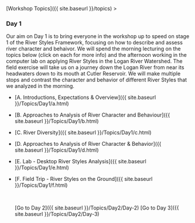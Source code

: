[Workshop Topics]({{ site.baseurl }}/topics)‎ > ‎

### Day 1

Our aim on Day 1 is to bring everyone in the workshop up to speed on stage 1 of the River Styles Framework, focusing on how to describe and assess river character and behaivor. We will spend the morning lecturing on the topics below (click on each for more info) and the afternoon working in the computer lab on applying River Styles in the Logan River Watershed. The field exercise will take us on a journey down the Logan River from near its headwaters down to its mouth at Cutler Reservoir. We will make multiple stops and contrast the character and behavior of different River Styles that we analyzed in the morning. 

- [A. Introductions, Expectations & Overview]({{ site.baseurl }}/Topics/Day1/a.html)

- [B. Approaches to Analysis of River Character and Behaviour]({{ site.baseurl }}/Topics/Day1/b.html)

- [C. River Diversity]({{ site.baseurl }}/Topics/Day1/c.html)

- [D. Approaches to Analysis of River Character & Behavior]({{ site.baseurl }}/Topics/Day1/d.html)

- [E. Lab - Desktop River Styles Analysis]({{ site.baseurl }}/Topics/Day1/e.html)

- [F. Field Trip - River Styles on the Ground]({{ site.baseurl }}/Topics/Day1/f.html)

  ​


  [Go to Day 2]({{ site.baseurl }}/Topics/Day2/Day-2)    			    [Go to Day 3]({{ site.baseurl }}/Topics/Day2/Day-3)

